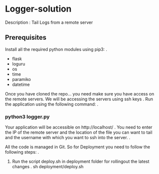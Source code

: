 # Logger-solution
Description : Tail Logs from a remote server

## Prerequisites 
Install all the required python modules using pip3: .
- flask 
- loguru
- os
- time
- paramiko
- datetime 


Once you have cloned the repo... you need make sure you have access on the remote servers. We will be accessing the servers using ssh keys .
Run the application using the following command: .
### python3 logger.py

Your application will be accessible on http://localhost/ .
You need to enter the IP of the remote server and the location of the file you can want to tail and the username with which you want to ssh into the server. .

All the code is managed in Git. So for Deployment you need to follow the following steps: .

1. Run the script deploy.sh in deployment folder for rollingout the latest changes .
sh deployment/deploy.sh
